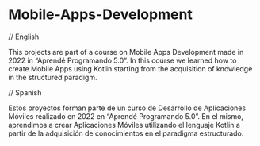 # Mobile-Apps-Development

// English

This projects are part of a course on Mobile Apps Development made in 2022 in “Aprendé Programando 5.0”. In this course we learned how to create Mobile Apps using Kotlin starting from the acquisition of knowledge in the structured paradigm.

// Spanish

Estos proyectos forman parte de un curso de Desarrollo de Aplicaciones Móviles realizado en 2022 en “Aprendé Programando 5.0”. En el mismo, aprendimos a crear Aplicaciones Móviles utilizando el lenguaje Kotlin a partir de la adquisición de conocimientos en el paradigma estructurado.
